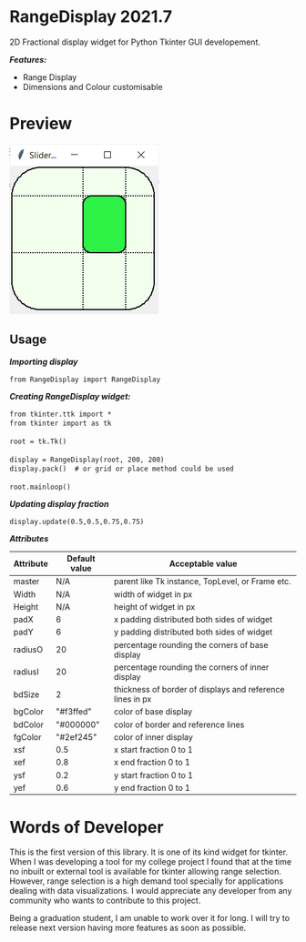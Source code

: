 # RangeDisplay 2021.7

2D Fractional display widget for Python Tkinter GUI developement.

***Features:***
+ Range Display
+ Dimensions and Colour customisable

# Preview
[![N|Solid](https://github.com/harshvinay752/RangeDisplay/blob/main/plot.PNG?raw=true)](https://nodesource.com/products/nsolid)

## Usage

***Importing display***
```
from RangeDisplay import RangeDisplay
```

***Creating RangeDisplay widget:***
```
from tkinter.ttk import *
from tkinter import as tk
 
root = tk.Tk()
 
display = RangeDisplay(root, 200, 200)
display.pack()  # or grid or place method could be used

root.mainloop()
```

***Updating display fraction***
``` 
display.update(0.5,0.5,0.75,0.75)
```
***Attributes***

|Attribute|Default value|Acceptable value|
|--|--|--|
|master| N/A | parent like Tk instance, TopLevel, or Frame etc.|
|Width| N/A | width of widget in px |
|Height| N/A | height of widget in px |
|padX | 6 | x padding distributed both sides of widget|
|padY | 6 | y padding distributed both sides of widget|
|radiusO | 20 | percentage rounding the corners of base display|
|radiusI | 20 | percentage rounding the corners of inner display|
|bdSize | 2 | thickness of border of displays and reference lines in px|
|bgColor | "#f3ffed" |color of base display|
|bdColor | "#000000" |color of border and reference lines|
|fgColor | "#2ef245" |color of inner display|
|xsf | 0.5 | x start fraction 0 to 1|
|xef | 0.8 | x end fraction 0 to 1|
|ysf | 0.2 | y start fraction 0 to 1|
|yef | 0.6 | y end fraction 0 to 1|


# Words of Developer

This is the first version of this library. It is one of its kind widget for tkinter. When I was developing a tool for my college project I found that at the time no inbuilt or external tool is available for tkinter allowing range selection. However, range selection is a high demand tool specially for applications dealing with data visualizations. I would appreciate any developer from any community who wants to contribute to this project.

Being a graduation student, I am unable to work over it for long. I will try to release next version having more features as soon as possible.



